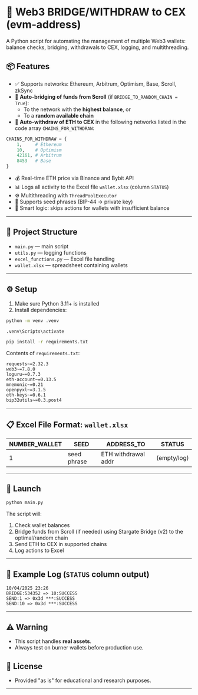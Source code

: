 # 🔁 Web3 BRIDGE/WITHDRAW to CEX (evm-address)

A Python script for automating the management of multiple Web3 wallets: balance checks, bridging, withdrawals to CEX, logging, and multithreading.

## 📦 Features

- ✅ Supports networks: Ethereum, Arbitrum, Optimism, Base, Scroll, zkSync
- 🔁 **Auto-bridging of funds from Scroll** (if `BRIDGE_TO_RANDOM_CHAIN = True`):
  - To the network with the **highest balance**, or
  - To a **random available chain**
- 💸 **Auto-withdraw of ETH to CEX** in the following networks listed in the code array `CHAINS_FOR_WITHDRAW`:

```python
CHAINS_FOR_WITHDRAW = {
    1,     # Ethereum
    10,    # Optimism
    42161, # Arbitrum
    8453   # Base
}
```

- 💰 Real-time ETH price via Binance and Bybit API
- 📊 Logs all activity to the Excel file `wallet.xlsx` (column `STATUS`)
- ⚙️ Multithreading with `ThreadPoolExecutor`
- 🔐 Supports seed phrases (BIP-44 → private key)
- 🧠 Smart logic: skips actions for wallets with insufficient balance

---

## 📁 Project Structure

- `main.py` — main script
- `utils.py` — logging functions
- `excel_functions.py` — Excel file handling
- `wallet.xlsx` — spreadsheet containing wallets

---

## ⚙️ Setup

1. Make sure Python 3.11+ is installed
2. Install dependencies:

```bash
python -m venv .venv
```
```bash
.venv\Scripts\activate
```
```bash
pip install -r requirements.txt
```

Contents of `requirements.txt`:
```text
requests~=2.32.3
web3~=7.8.0
loguru~=0.7.3
eth-account~=0.13.5
mnemonic~=0.21
openpyxl~=3.1.5
eth-keys~=0.6.1
bip32utils~=0.3.post4
```

---

## 📋 Excel File Format: `wallet.xlsx`

| NUMBER_WALLET | SEED            | ADDRESS_TO         | STATUS        |
|---------------|------------------|---------------------|---------------|
| 1             | seed phrase      | ETH withdrawal addr | (empty/log)   |

---

## 🚀 Launch

```bash
python main.py
```

The script will:
1. Check wallet balances
2. Bridge funds from Scroll (if needed) using Stargate Bridge (v2) to the optimal/random chain
3. Send ETH to CEX in supported chains
4. Log actions to Excel

---

## 📜 Example Log (`STATUS` column output)

```
10/04/2025 23:26
BRIDGE:534352 => 10:SUCCESS
SEND:1 => 0x3d ***:SUCCESS
SEND:10 => 0x3d ***:SUCCESS
```

---

## ⚠️ Warning

- This script handles **real assets**.
- Always test on burner wallets before production use.

## 📄 License

- Provided "as is" for educational and research purposes.

---